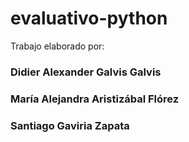 # evaluativo-python
Trabajo elaborado por: 
### Didier Alexander Galvis Galvis
### María Alejandra Aristizábal Flórez 
### Santiago Gaviria Zapata 
